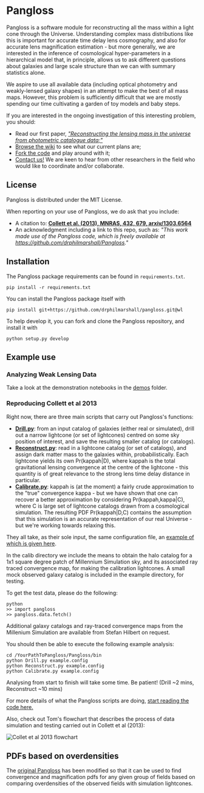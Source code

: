# Pangloss

Pangloss is a software module for reconstructing all the mass within a light cone
through the Universe.  Understanding complex mass distributions like
this is important for accurate time delay lens cosmography, and also for
accurate lens magnification estimation - but more generally, we are interested in the inference of cosmological hyper-parameters in a hierarchical model that, in principle, allows us to ask different questions about galaxies and large scale structure than we can with summary statistics alone.

We aspire to use all available
data (including optical photometry and weakly-lensed galaxy shapes) in an attempt to make the best of all mass maps. However, this
problem is sufficiently difficult that we are mostly spending our time
cultivating a garden of toy models and baby steps.

If you are interested in the ongoing investigation of this interesting
problem, you should:
* Read our first paper, [_"Reconstructing the lensing mass in the universe from photometric catalogue data;"_](http://arxiv.org/abs/1303.6564)
* [Browse the wiki](https://github.com/drphilmarshall/Pangloss/wiki)
to see what our current plans are;
* [Fork the code](https://github.com/drphilmarshall/Pangloss) and play around with it;
* [Contact us!](https://github.com/drphilmarshall/Pangloss/issues) We are keen to hear from other researchers in the field who would like to coordinate and/or collaborate.

## License

Pangloss is distributed under the MIT License.

When reporting on your use of Pangloss, we do ask that you include:
* A citation to: **[Collett et al. (2013), MNRAS, 432, 679, arxiv/1303.6564](http://adsabs.harvard.edu/abs/2013MNRAS.432..679C)**
* An acknowledgment including a link to this repo, such as:
_"This work made use of the Pangloss code, which is freely available at https://github.com/drphilmarshall/Pangloss."_

## Installation

The Pangloss package requirements can be found in `requirements.txt`.
```
pip install -r requirements.txt
```
You can install the Pangloss package itself with
```
pip install git+https://github.com/drphilmarshall/pangloss.git@wl
```
To help develop it, you can fork and clone the Pangloss repository, and install it with
```
python setup.py develop
```

## Example use

### Analyzing Weak Lensing Data

Take a look at the demonstration notebooks in the [demos](demos/index.ipynb) folder.


### Reproducing Collett et al 2013

Right now, there are three main scripts that carry out Pangloss's
functions:

* **[Drill.py](https://github.com/drphilmarshall/Pangloss/blob/master/Drill.py)**:
from an input catalog of galaxies (either real or
simulated), drill out a narrow lightcone (or set of lightcones) centred
on some sky position of interest, and save the resulting smaller
catalog (or catalogs).
* **[Reconstruct.py](https://github.com/drphilmarshall/Pangloss/blob/master/Reconstruct.py)**:
read in a lightcone catalog (or set of catalogs), and
assign dark matter mass to the galaxies within, probabilistically. Each
lightcone yields its own Pr(kappah|D), where kappah is the total
gravitational lensing convergence at the centre of the lightcone - this
quantity is of great relevance to the strong lens time delay distance in
particular.
* **[Calibrate.py](https://github.com/drphilmarshall/Pangloss/blob/master/Calibrate.py)**:
 kappah is (at the moment) a fairly crude approximation
to the "true" convergence kappa - but we have shown that one can recover
a better approximation by considering Pr(kappah,kappa|C), where C is
large set of lightcone catalogs drawn from a cosmological simulation.
The resulting PDF Pr(kappah|D,C) contains the assumption that this
simulation is an accurate representation of our real Universe - but
we're working towards relaxing this.

They all take, as their sole input, the same configuration file, an
[example of which is given here](https://github.com/drphilmarshall/Pangloss/blob/master/pangloss/example_catalog.txt).

In the calib directory we include the means to obtain the halo catalog
for a 1x1 square degree patch of Millennium Simulation sky, and its
associated ray traced convergence map, for making the calibration
lightcones. A small mock observed galaxy catalog is included in the
example directory, for testing.

To get the test data, please do the following:

    python
    >> import pangloss
    >> pangloss.data.fetch()

Additional galaxy catalogs and ray-traced convergence maps from the
Millenium Simulation are available from Stefan Hilbert on request.

You should then be able to execute the following example analysis:

    cd /YourPathToPangloss/Pangloss/bin
    python Drill.py example.config
    python Reconstruct.py example.config
    python Calibrate.py example.config

Analysing from start to finish will take some time. Be patient!
(Drill ~2 mins, Reconstruct ~10 mins)

For more details of what the Pangloss scripts are doing, [start reading the code here.](https://github.com/drphilmarshall/Pangloss/wiki/Code-description)

Also, check out Tom's flowchart that describes the process of data simulation and testing carried out in Collett et al (2013):

![Collet et al 2013 flowchart](https://github.com/drphilmarshall/Pangloss/blob/master/doc/flowchart.png?raw=true)

## PDFs based on overdensities

The [original
Pangloss](https://github.com/drphilmarshall/Pangloss) has been
modified so that it can be used to find convergence and
magnification pdfs for any given group of fields based on
comparing overdensities of the observed fields with simulation
lightcones.
